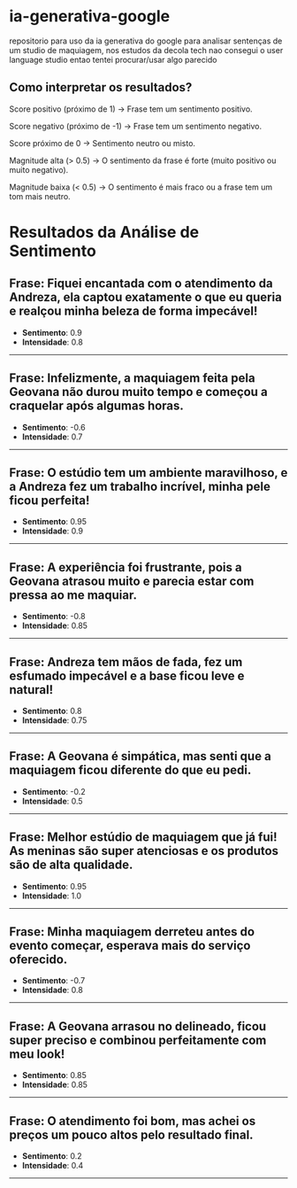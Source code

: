# ia-generativa-google
repositorio para uso da ia generativa do google para analisar sentenças de um studio de maquiagem, nos estudos da decola tech nao consegui o user language studio entao tentei procurar/usar algo parecido

## Como interpretar os resultados?
Score positivo (próximo de 1) → Frase tem um sentimento positivo.

Score negativo (próximo de -1) → Frase tem um sentimento negativo.

Score próximo de 0 → Sentimento neutro ou misto.

Magnitude alta (> 0.5) → O sentimento da frase é forte (muito positivo ou muito negativo).

Magnitude baixa (< 0.5) → O sentimento é mais fraco ou a frase tem um tom mais neutro.


# Resultados da Análise de Sentimento

## Frase: Fiquei encantada com o atendimento da Andreza, ela captou exatamente o que eu queria e realçou minha beleza de forma impecável!
- **Sentimento**: 0.9
- **Intensidade**: 0.8

---
## Frase: Infelizmente, a maquiagem feita pela Geovana não durou muito tempo e começou a craquelar após algumas horas.
- **Sentimento**: -0.6
- **Intensidade**: 0.7

---
## Frase: O estúdio tem um ambiente maravilhoso, e a Andreza fez um trabalho incrível, minha pele ficou perfeita!
- **Sentimento**: 0.95
- **Intensidade**: 0.9

---
## Frase: A experiência foi frustrante, pois a Geovana atrasou muito e parecia estar com pressa ao me maquiar.
- **Sentimento**: -0.8
- **Intensidade**: 0.85

---
## Frase: Andreza tem mãos de fada, fez um esfumado impecável e a base ficou leve e natural!
- **Sentimento**: 0.8
- **Intensidade**: 0.75

---
## Frase: A Geovana é simpática, mas senti que a maquiagem ficou diferente do que eu pedi.
- **Sentimento**: -0.2
- **Intensidade**: 0.5

---
## Frase: Melhor estúdio de maquiagem que já fui! As meninas são super atenciosas e os produtos são de alta qualidade.
- **Sentimento**: 0.95
- **Intensidade**: 1.0

---
## Frase: Minha maquiagem derreteu antes do evento começar, esperava mais do serviço oferecido.
- **Sentimento**: -0.7
- **Intensidade**: 0.8

---
## Frase: A Geovana arrasou no delineado, ficou super preciso e combinou perfeitamente com meu look!
- **Sentimento**: 0.85
- **Intensidade**: 0.85

---
## Frase: O atendimento foi bom, mas achei os preços um pouco altos pelo resultado final.
- **Sentimento**: 0.2
- **Intensidade**: 0.4

---
